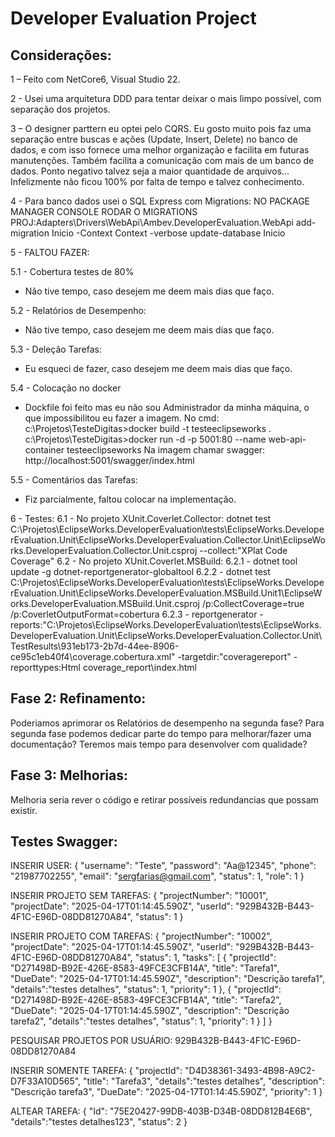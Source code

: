 # Developer Evaluation Project

## Considerações:

1 – Feito com NetCore6, Visual Studio 22.

2 - Usei uma arquitetura DDD para tentar deixar o mais limpo possível, com separação dos projetos.

3 – O designer parttern eu optei pelo CQRS. Eu gosto muito pois faz uma separação entre buscas e ações (Update, Insert, Delete) no banco de dados, 
e com isso fornece uma melhor organização e facilita em futuras manutenções. Também facilita a comunicação com mais de um banco de dados. 
Ponto negativo talvez seja a maior quantidade de arquivos... Infelizmente não ficou 100% por falta de tempo e talvez conhecimento. 

4 - Para banco dados usei o SQL Express com Migrations: 
NO PACKAGE MANAGER CONSOLE RODAR O MIGRATIONS
PROJ:Adapters\Drivers\WebApi\Ambev.DeveloperEvaluation.WebApi
add-migration Inicio -Context Context -verbose
update-database Inicio 
 
5 - FALTOU FAZER:

5.1 - Cobertura testes de 80%
* Não tive tempo, caso desejem me deem mais dias que faço. 

5.2 - Relatórios de Desempenho:
* Não tive tempo, caso desejem me deem mais dias que faço. 

5.3 - Deleção Tarefas:
* Eu esqueci de fazer, caso desejem me deem mais dias que faço.

5.4 - Colocação no docker
* Dockfile foi feito mas eu não sou Administrador da minha máquina, o que impossibilitou eu fazer a imagem. 
No cmd:
c:\Projetos\TesteDigitas>docker build -t testeeclipseworks .
c:\Projetos\TesteDigitas>docker run -d -p 5001:80 --name web-api-container testeeclipseworks
Na imagem chamar swagger: http://localhost:5001/swagger/index.html

5.5 - Comentários das Tarefas:
* Fiz parcialmente, faltou colocar na implementação.  

6 - Testes:
6.1 - No projeto XUnit.Coverlet.Collector: 
dotnet test C:\Projetos\EclipseWorks.DeveloperEvaluation\tests\EclipseWorks.DeveloperEvaluation.Unit\EclipseWorks.DeveloperEvaluation.Collector.Unit\EclipseWorks.DeveloperEvaluation.Collector.Unit.csproj --collect:"XPlat Code Coverage"
6.2 - No projeto XUnit.Coverlet.MSBuild:
6.2.1 - dotnet tool update -g dotnet-reportgenerator-globaltool
6.2.2 - dotnet test C:\Projetos\EclipseWorks.DeveloperEvaluation\tests\EclipseWorks.DeveloperEvaluation.Unit\EclipseWorks.DeveloperEvaluation.MSBuild.Unit1\EclipseWorks.DeveloperEvaluation.MSBuild.Unit.csproj /p:CollectCoverage=true /p:CoverletOutputFormat=cobertura
6.2.3 - reportgenerator -reports:"C:\Projetos\EclipseWorks.DeveloperEvaluation\tests\EclipseWorks.DeveloperEvaluation.Unit\EclipseWorks.DeveloperEvaluation.Collector.Unit\TestResults\931eb173-2b7d-44ee-8906-ce95c1eb40f4\coverage.cobertura.xml" -targetdir:"coveragereport" -reporttypes:Html coverage_report\index.html


## Fase 2: Refinamento:
Poderiamos aprimorar os Relatórios de desempenho na segunda fase? 
Para segunda fase podemos dedicar parte do tempo para melhorar/fazer uma documentação? 
Teremos mais tempo para desenvolver com qualidade?

## Fase 3: Melhorias:
Melhoria seria rever o código e retirar possíveis redundancias que possam existir.




## Testes Swagger:
INSERIR USER:
{
  "username": "Teste",
  "password": "Aa@12345",
  "phone": "21987702255",
  "email": "sergfarias@gmail.com",
  "status": 1,
  "role": 1
}


INSERIR PROJETO SEM TAREFAS:
{
  "projectNumber": "10001",
  "projectDate": "2025-04-17T01:14:45.590Z",
  "userId": "929B432B-B443-4F1C-E96D-08DD81270A84",
  "status": 1
}


INSERIR PROJETO COM TAREFAS:
{
  "projectNumber": "10002",
  "projectDate": "2025-04-17T01:14:45.590Z",
  "userId": "929B432B-B443-4F1C-E96D-08DD81270A84",
  "status": 1,
  "tasks": [
    {
      "projectId": "D271498D-B92E-426E-8583-49FCE3CFB14A",
      "title": "Tarefa1",
	  "DueDate": "2025-04-17T01:14:45.590Z",
      "description": "Descrição tarefa1",
	  "details":"testes detalhes",
      "status": 1,
      "priority": 1
    },
	{
      "projectId": "D271498D-B92E-426E-8583-49FCE3CFB14A",
      "title": "Tarefa2",
	  "DueDate": "2025-04-17T01:14:45.590Z",
      "description": "Descrição tarefa2",
	  "details":"testes detalhes",
      "status": 1,
      "priority": 1
    }
  ]
}

PESQUISAR PROJETOS POR USUÁRIO: 929B432B-B443-4F1C-E96D-08DD81270A84



INSERIR SOMENTE TAREFA:
{
     "projectId": "D4D38361-3493-4B98-A9C2-D7F33A10D565",
     "title": "Tarefa3",
	 "details":"testes detalhes",
     "description": "Descrição tarefa3",
	 "DueDate": "2025-04-17T01:14:45.590Z",
     "priority": 1
}

ALTEAR TAREFA:
{
     "Id": "75E20427-99DB-403B-D34B-08DD812B4E6B",
     "details":"testes detalhes123",
     "status": 2
}




















